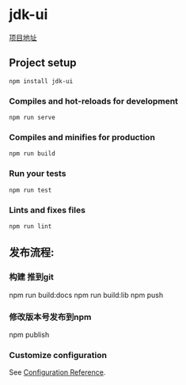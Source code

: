 # jdk-ui

[项目地址](https://ex-caliburn.github.io/Jdk-UI/)

## Project setup
```
npm install jdk-ui
```

### Compiles and hot-reloads for development
```
npm run serve
```

### Compiles and minifies for production
```
npm run build
```

### Run your tests
```
npm run test
```

### Lints and fixes files
```
npm run lint
```

## 发布流程:

### 构建 推到git
npm run build:docs
npm run build:lib
npm push

### 修改版本号发布到npm
npm publish

### Customize configuration
See [Configuration Reference](https://cli.vuejs.org/config/).
